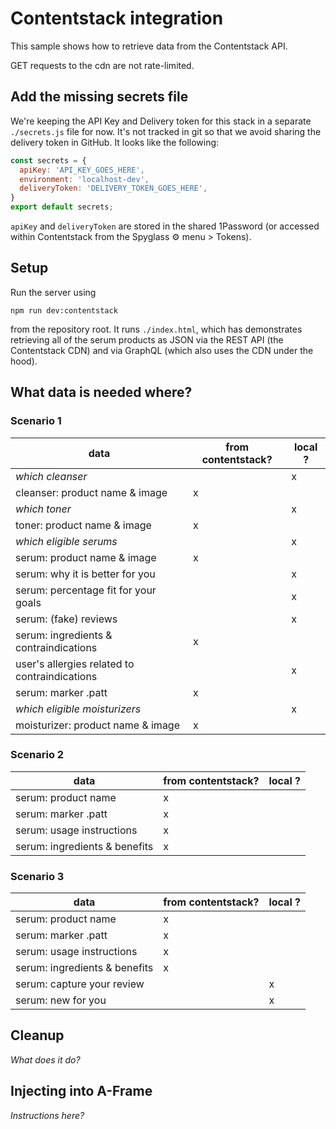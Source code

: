 # Contentstack integration

This sample shows how to retrieve data from the Contentstack API. 

GET requests to the cdn are not rate-limited.

## Add the missing secrets file

We're keeping the API Key and Delivery token for this stack in a separate `./secrets.js` file for now. It's not tracked in git so that we avoid sharing the delivery token in GitHub. It looks like the following: 

```js
const secrets = {
  apiKey: 'API_KEY_GOES_HERE',
  environment: 'localhost-dev',
  deliveryToken: 'DELIVERY_TOKEN_GOES_HERE',
}
export default secrets;
```

`apiKey` and `deliveryToken` are stored in the shared 1Password (or accessed within Contentstack from the Spyglass ⚙️ menu > Tokens).

## Setup

Run the server using 
```
npm run dev:contentstack
```
from the repository root. It runs `./index.html`, which has demonstrates retrieving all of the serum products as JSON via the REST API (the Contentstack CDN) and via GraphQL (which also uses the CDN under the hood).

## What data is needed where?

### Scenario 1

| data | from contentstack? | local ? |
|------|--------------------|---------|
| _which cleanser_ |   | x |
| cleanser: product name & image | x |   |
| _which toner_ |   | x |
| toner: product name & image | x |   |
| _which eligible serums_ |   | x |
| serum: product name & image | x |   |
| serum: why it is better for you |   | x |
| serum: percentage fit for your goals |   | x |
| serum: (fake) reviews |   | x |
| serum: ingredients & contraindications | x |   |
| user's allergies related to contraindications |   | x |
| serum: marker .patt | x |   |
| _which eligible moisturizers_ |   | x |
| moisturizer: product name & image | x |   |

### Scenario 2

| data | from contentstack? | local ? |
|------|--------------------|---------|
| serum: product name | x |   |
| serum: marker .patt | x |   |
| serum: usage instructions | x |   |
| serum: ingredients & benefits | x |   |

### Scenario 3

| data | from contentstack? | local ? |
|------|--------------------|---------|
| serum: product name | x |   |
| serum: marker .patt | x |   |
| serum: usage instructions | x |   |
| serum: ingredients & benefits | x |   |
| serum: capture your review |   | x |
| serum: new for you |   | x |

## Cleanup

_What does it do?_

## Injecting into A-Frame

_Instructions here?_